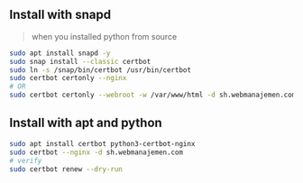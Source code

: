 ## Install with snapd

> when you installed python from source

```bash
sudo apt install snapd -y
sudo snap install --classic certbot
sudo ln -s /snap/bin/certbot /usr/bin/certbot
sudo certbot certonly --nginx
# OR
sudo certbot certonly --webroot -w /var/www/html -d sh.webmanajemen.com --cert-name sh.webmanajemen.com
```

## Install with apt and python

```bash
sudo apt install certbot python3-certbot-nginx
sudo certbot --nginx -d sh.webmanajemen.com
# verify
sudo certbot renew --dry-run
```